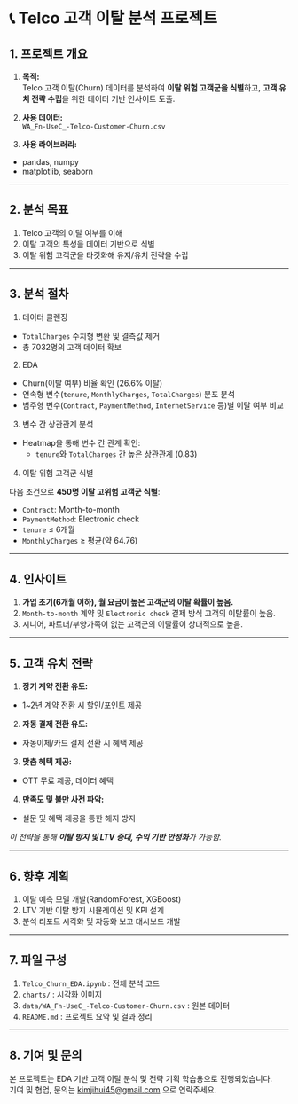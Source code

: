 # 📞 Telco 고객 이탈 분석 프로젝트

## 1️. 프로젝트 개요

1) **목적:**  
  Telco 고객 이탈(Churn) 데이터를 분석하여 **이탈 위험 고객군을 식별**하고, **고객 유치 전략 수립**을 위한 데이터 기반 인사이트 도출.

2) **사용 데이터:**  
  `WA_Fn-UseC_-Telco-Customer-Churn.csv`

3) **사용 라이브러리:**
  - pandas, numpy
  - matplotlib, seaborn

---

## 2️. 분석 목표

1) Telco 고객의 이탈 여부를 이해  
2) 이탈 고객의 특성을 데이터 기반으로 식별  
3) 이탈 위험 고객군을 타깃화해 유지/유치 전략을 수립

---

## 3️. 분석 절차

1) 데이터 클렌징

- `TotalCharges` 수치형 변환 및 결측값 제거
- 총 7032명의 고객 데이터 확보

2) EDA

- Churn(이탈 여부) 비율 확인 (26.6% 이탈)
- 연속형 변수(`tenure`, `MonthlyCharges`, `TotalCharges`) 분포 분석
- 범주형 변수(`Contract`, `PaymentMethod`, `InternetService` 등)별 이탈 여부 비교

3) 변수 간 상관관계 분석

- Heatmap을 통해 변수 간 관계 확인:
  - `tenure`와 `TotalCharges` 간 높은 상관관계 (0.83)

4) 이탈 위험 고객군 식별

다음 조건으로 **450명 이탈 고위험 고객군 식별**:

- `Contract`: Month-to-month
- `PaymentMethod`: Electronic check
- `tenure` ≤ 6개월
- `MonthlyCharges` ≥ 평균(약 64.76)

---

## 4️. 인사이트

1) **가입 초기(6개월 이하), 월 요금이 높은 고객군의 이탈 확률이 높음.**
2) `Month-to-month` 계약 및 `Electronic check` 결제 방식 고객의 이탈률이 높음.
3) 시니어, 파트너/부양가족이 없는 고객군의 이탈률이 상대적으로 높음.

---

## 5️. 고객 유치 전략

1) **장기 계약 전환 유도:**

- 1~2년 계약 전환 시 할인/포인트 제공

2) **자동 결제 전환 유도:**

- 자동이체/카드 결제 전환 시 혜택 제공

3) **맞춤 혜택 제공:**

- OTT 무료 제공, 데이터 혜택

4) **만족도 및 불만 사전 파악:**

- 설문 및 혜택 제공을 통한 해지 방지

*이 전략을 통해 **이탈 방지 및 LTV 증대, 수익 기반 안정화**가 가능함.*

---

## 6️. 향후 계획

1) 이탈 예측 모델 개발(RandomForest, XGBoost)
2) LTV 기반 이탈 방지 시뮬레이션 및 KPI 설계
3) 분석 리포트 시각화 및 자동화 보고 대시보드 개발

---

## 7. 파일 구성

1) `Telco_Churn_EDA.ipynb` : 전체 분석 코드
2) `charts/` : 시각화 이미지
3) `data/WA_Fn-UseC_-Telco-Customer-Churn.csv` : 원본 데이터
4) `README.md` : 프로젝트 요약 및 결과 정리

---

## 8. 기여 및 문의

본 프로젝트는 EDA 기반 고객 이탈 분석 및 전략 기획 학습용으로 진행되었습니다.  
기여 및 협업, 문의는 [kimjihui45@gmail.com](mailto:kimjihui45@gmail.com) 으로 연락주세요.
